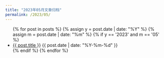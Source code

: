 ```yaml
---
title: "2023年05月文章归档"
permalink: /2023/05/
---
```


<ul>
{% for post in posts %}
  {% assign y = post.date | date: "%Y" %}
  {% assign m = post.date | date: "%m" %}
  {% if y == '2023' and m == '05' %}
  <li>
    <a href="{{ post.url }}">{{ post.title }}</a>
    <span>{{ post.date | date: "%Y-%m-%d" }}</span>
  </li>
  {% endif %}
{% endfor %}
</ul>
